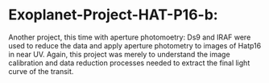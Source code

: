 # Exoplanet-Project-HAT-P16-b:
Another project, this time with aperture photomoetry: Ds9 and IRAF were used to reduce the data and apply aperture photometry
to images of Hatp16 in near UV. Again, this project was merely to understand the image calibration and data reduction processes
needed to extract the final light curve of the transit.
